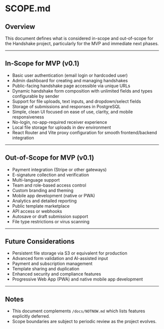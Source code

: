 # SCOPE.md

## Overview

This document defines what is considered in-scope and out-of-scope for the Handshake project, particularly for the MVP and immediate next phases.

---

## In-Scope for MVP (v0.1)

- Basic user authentication (email login or hardcoded user)  
- Admin dashboard for creating and managing handshakes  
- Public-facing handshake page accessible via unique URLs  
- Dynamic handshake form composition with unlimited fields and types configurable by sender  
- Support for file uploads, text inputs, and dropdown/select fields  
- Storage of submissions and responses in PostgreSQL  
- Simple, clean UI focused on ease of use, clarity, and mobile responsiveness  
- No-login, no-app-required receiver experience  
- Local file storage for uploads in dev environment  
- React Router and Vite proxy configuration for smooth frontend/backend integration

---

## Out-of-Scope for MVP (v0.1)

- Payment integration (Stripe or other gateways)  
- E-signature collection and verification  
- Multi-language support  
- Team and role-based access control  
- Custom branding and theming  
- Mobile app development (native or PWA)  
- Analytics and detailed reporting  
- Public template marketplace  
- API access or webhooks  
- Autosave or draft submission support  
- File type restrictions or virus scanning  

---

## Future Considerations

- Persistent file storage via S3 or equivalent for production  
- Advanced form validation and AI-assisted input  
- Payment and subscription management  
- Template sharing and duplication  
- Enhanced security and compliance features  
- Progressive Web App (PWA) and native mobile app development  

---

## Notes

- This document complements `/docs/NOTNOW.md` which lists features explicitly deferred.  
- Scope boundaries are subject to periodic review as the project evolves.


